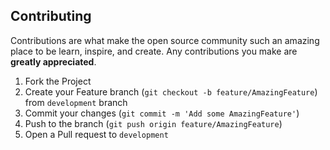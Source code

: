 ## Contributing

Contributions are what make the open source community such an amazing place to be learn, inspire, and create. Any contributions you make are **greatly appreciated**.

1. Fork the Project
2. Create your Feature branch (`git checkout -b feature/AmazingFeature`) from `development` branch
3. Commit your changes (`git commit -m 'Add some AmazingFeature'`)
4. Push to the branch (`git push origin feature/AmazingFeature`)
5. Open a Pull request to `development`